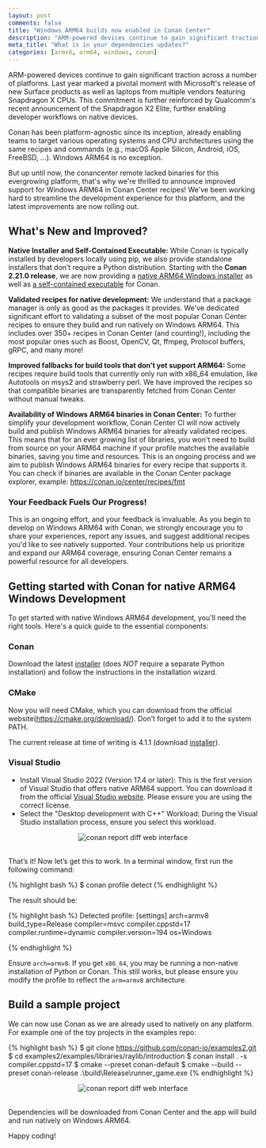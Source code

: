 ```yaml
---
layout: post
comments: false
title: "Windows ARM64 builds now enabled in Conan Center"
description: "ARM-powered devices continue to gain significant traction across a number of platforms"
meta_title: "What is in your dependencies updates?"
categories: [armv8, arm64, windows, conan]
---
```


ARM-powered devices continue to gain significant traction across a number of platforms. Last year marked a pivotal 
moment with Microsoft's release of new Surface products as well as laptops from multiple vendors featuring Snapdragon X 
CPUs. This commitment is further reinforced by Qualcomm's recent announcement of the Snapdragon X2 Elite, further 
enabling developer workflows on native devices. 

Conan has been platform-agnostic since its inception, already enabling teams to target various operating systems and CPU
architectures using the same recipes and commands (e.g., macOS Apple Silicon, Android, iOS, FreeBSD, …). Windows ARM64 
is no exception.

But up until now, the conancenter remote lacked binaries for this evergrowing platform, that's why we're thrilled to 
announce improved support for Windows ARM64 in Conan Center recipes! We've been working 
hard to streamline the development experience for this platform, and the latest improvements are now rolling out.

## What's New and Improved?

**Native Installer and Self-Contained Executable:** While Conan is typically installed by developers locally using pip, 
we also provide standalone installers that don’t require a Python distribution. Starting with the 
**Conan 2.21.0 release**, we are now providing a [native ARM64 Windows installer](https://github.com/conan-io/conan/releases/download/2.21.0/conan-2.21.0-windows-arm64-installer.exe) as well as [a self-contained executable](https://github.com/conan-io/conan/releases/download/2.21.0/conan-2.21.0-windows-arm64.zip) 
for Conan.

**Validated recipes for native development:** We understand that a package manager is only as good as the packages it 
provides. We've dedicated significant effort to validating a subset of the most popular Conan Center recipes to ensure 
they build and run natively on Windows ARM64. This includes over 350+ recipes in Conan Center (and counting!), including 
the most popular ones such as Boost, OpenCV, Qt, ffmpeg, Protocol buffers, gRPC, and many more! 

**Improved fallbacks for build tools that don’t yet support ARM64:** Some recipes require build tools that currently only 
run with x86_64 emulation, like Autotools on msys2 and strawberry perl. We have improved the recipes so that compatible
binaries are transparently fetched from Conan Center without manual tweaks.

**Availability of Windows ARM64 binaries in Conan Center:** To further simplify your development workflow, Conan Center 
CI will now actively build and publish Windows ARM64 binaries for already validated recipes. This means that for an ever 
growing list of libraries, you won't need to build from source on your ARM64 machine if your profile matches the 
available binaries, saving you time and resources. This is an ongoing process and we aim to publish Windows ARM64 
binaries for every recipe that supports it. You can check if binaries are available in the Conan Center package 
explorer, example: https://conan.io/center/recipes/fmt

### Your Feedback Fuels Our Progress!

This is an ongoing effort, and your feedback is invaluable. As you begin to develop on Windows ARM64 with Conan, we 
strongly encourage you to share your experiences, report any issues, and suggest additional recipes you'd like to see 
natively supported. Your contributions help us prioritize and expand our ARM64 coverage, ensuring Conan Center remains 
a powerful resource for all developers.

## Getting started with Conan for native ARM64 Windows Development

To get started with native Windows ARM64 development, you'll need the right tools. Here's a quick guide to the essential
components:

### Conan

Download the latest 
[installer](https://github.com/conan-io/conan/releases/download/2.21.0/conan-2.21.0-windows-arm64-installer.exe) 
(does *NOT* require a separate Python installation) and follow the instructions in the installation wizard.

### CMake

Now you will need CMake, which you can download from the official website(https://cmake.org/download/). Don’t forget to 
add it to the system PATH.

The current release at time of writing is 4.1.1 
(download [installer](https://github.com/Kitware/CMake/releases/download/v4.1.1/cmake-4.1.1-windows-arm64.msi)).

### Visual Studio

* Install Visual Studio 2022 (Version 17.4 or later): This is the first version of Visual Studio that offers native ARM64 
support. You can download it from the official [Visual Studio website](https://visualstudio.microsoft.com/downloads/). 
Please ensure you are using the correct license.
* Select the "Desktop development with C++" Workload: During the Visual Studio installation process, ensure you select this workload.

<div style="text-align: center;">
  <img src="{{ site.baseurl }}/assets/post_images/2025-09-30/visual-studio-desktop-development.jpg"
       alt="conan report diff web interface"/>
</div>
<br>

That’s it! Now let’s get this to work.
In a terminal window, first run the following command:

{% highlight bash %}
$ conan profile detect
{% endhighlight %}

The result should be:

{% highlight bash %}
Detected profile:
[settings]
arch=armv8
build_type=Release
compiler=msvc
compiler.cppstd=17
compiler.runtime=dynamic
compiler.version=194
os=Windows

{% endhighlight %}

Ensure ``arch=armv8``. If you get ``x86_64``, you may be running a non-native installation of Python or Conan. This still 
works, but please ensure you modify the profile to reflect the ``arm=armv8`` architecture.

## Build a sample project

We can now use Conan as we are already used to natively on any platform. For example one of the toy projects in the 
examples repo:

{% highlight bash %}
$ git clone https://github.com/conan-io/examples2.git
$ cd examples2/examples/libraries/raylib/introduction
$ conan install . -s compiler.cppstd=17
$ cmake --preset conan-default
$ cmake --build --preset conan-release
.\build\Release\runner_game.exe
{% endhighlight %}

<div style="text-align: center;">
  <img src="{{ site.baseurl }}/assets/post_images/2025-09-30/raylib-image-example.png"
       alt="conan report diff web interface"/>
</div>
<br>

Dependencies will be downloaded from Conan Center and the app will build and run natively on Windows ARM64. 

Happy coding!